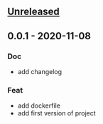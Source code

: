 <a name="unreleased"></a>
## [Unreleased]


<a name="0.0.1"></a>
## 0.0.1 - 2020-11-08
### Doc
- add changelog

### Feat
- add dockerfile
- add first version of project


[Unreleased]: https://github.com/nipierre/gitlab-pr-bot/compare/0.0.1...HEAD
